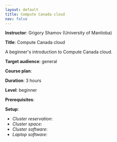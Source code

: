 ```yaml
---
layout: default
title: Compute Canada cloud
nav: false
---
```


**Instructor**: Grigory Shamov (University of Manitoba)

**Title**: Compute Canada cloud

A beginner's introduction to Compute Canada cloud.

**Target audience**: general

**Course plan**:

**Duration**: 3 hours

**Level**: beginner

**Prerequisites**:

**Setup**:
- *Cluster reservation*:
- *Cluster space*:
- *Cluster software*:
- *Laptop software*:
